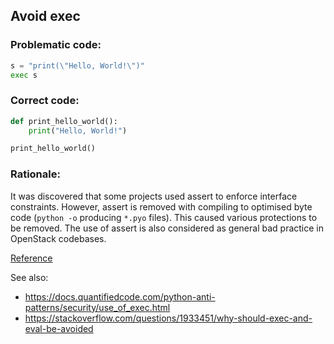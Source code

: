 ## Avoid exec

### Problematic code:

```python
s = "print(\"Hello, World!\")"
exec s
```

### Correct code:

```python
def print_hello_world():
    print("Hello, World!")

print_hello_world()
```

### Rationale:

It was discovered that some projects used assert to enforce interface constraints. 
However, assert is removed with compiling to optimised byte code (`python -o` producing `*.pyo` files). 
This caused various protections to be removed. 
The use of assert is also considered as general bad practice in OpenStack codebases.

[Reference](https://docs.openstack.org/bandit/latest/plugins/b102_exec_used.html)

See also:

* https://docs.quantifiedcode.com/python-anti-patterns/security/use_of_exec.html
* https://stackoverflow.com/questions/1933451/why-should-exec-and-eval-be-avoided

